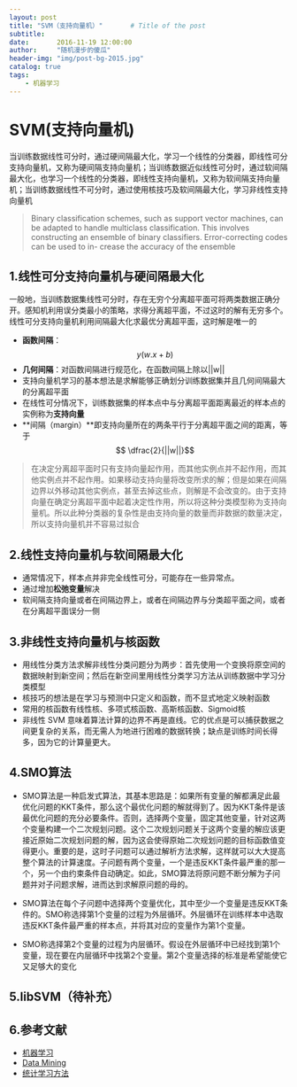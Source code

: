 ```yaml
---
layout: post
title: "SVM（支持向量机）"       # Title of the post
subtitle:  
date:       2016-11-19 12:00:00
author:     "随机漫步的傻瓜"
header-img: "img/post-bg-2015.jpg"
catalog: true
tags:
    - 机器学习
---
```


# SVM(支持向量机)

当训练数据线性可分时，通过硬间隔最大化，学习一个线性的分类器，即线性可分支持向量机，又称为硬间隔支持向量机；当训练数据近似线性可分时，通过软间隔最大化，也学习一个线性的分类器，即线性支持向量机，又称为软间隔支持向量机；当训练数据线性不可分时，通过使用核技巧及软间隔最大化，学习非线性支持向量机

> Binary classification schemes, such as support vector machines, can be adapted to handle multiclass classification. This involves constructing an ensemble of binary classifiers. Error-correcting codes can be used to in- crease the accuracy of the ensemble

## 1.线性可分支持向量机与硬间隔最大化
一般地，当训练数据集线性可分时，存在无穷个分离超平面可将两类数据正确分开。感知机利用误分类最小的策略，求得分离超平面，不过这时的解有无穷多个。线性可分支持向量机利用间隔最大化求最优分离超平面，这时解是唯一的
- **函数间隔**：$$ y(w.x+b) $$
- **几何间隔**：对函数间隔进行规范化，在函数间隔上除以||w||
- 支持向量机学习的基本想法是求解能够正确划分训练数据集并且几何间隔最大的分离超平面
- 在线性可分情况下，训练数据集的样本点中与分离超平面距离最近的样本点的实例称为**支持向量**
- **间隔（margin）**即支持向量所在的两条平行于分离超平面之间的距离，等于$$ \dfrac{2}{||w||}$$
> 在决定分离超平面时只有支持向量起作用，而其他实例点并不起作用，而其他实例点并不起作用。如果移动支持向量将改变所求的解；但是如果在间隔边界以外移动其他实例点，甚至去掉这些点，则解是不会改变的。由于支持向量在确定分离超平面中起着决定性作用，所以将这种分类模型称为支持向量机。所以此种分类器的复杂性是由支持向量的数量而非数据的数量决定，所以支持向量机并不容易过拟合

## 2.线性支持向量机与软间隔最大化
- 通常情况下，样本点并非完全线性可分，可能存在一些异常点。
- 通过增加**松弛变量**解决
- 软间隔支持向量或者在间隔边界上，或者在间隔边界与分类超平面之间，或者在分离超平面误分一侧

## 3.非线性支持向量机与核函数
- 用线性分类方法求解非线性分类问题分为两步：首先使用一个变换将原空间的数据映射到新空间；然后在新空间里用线性分类学习方法从训练数据中学习分类模型
- 核技巧的想法是在学习与预测中只定义和函数，而不显式地定义映射函数
- 常用的核函数有线性核、多项式核函数、高斯核函数、Sigmoid核
- 非线性 SVM 意味着算法计算的边界不再是直线。它的优点是可以捕获数据之间更复杂的关系，而无需人为地进行困难的数据转换；缺点是训练时间长得多，因为它的计算量更大。

## 4.SMO算法
- SMO算法是一种启发式算法，其基本思路是：如果所有变量的解都满足此最优化问题的KKT条件，那么这个最优化问题的解就得到了。因为KKT条件是该最优化问题的充分必要条件。否则，选择两个变量，固定其他变量，针对这两个变量构建一个二次规划问题。这个二次规划问题关于这两个变量的解应该更接近原始二次规划问题的解，因为这会使得原始二次规划问题的目标函数值变得更小。重要的是，这时子问题可以通过解析方法求解，这样就可以大大提高整个算法的计算速度。子问题有两个变量，一个是违反KKT条件最严重的那一个，另一个由约束条件自动确定。如此，SMO算法将原问题不断分解为子问题并对子问题求解，进而达到求解原问题的母的。

- SMO算法在每个子问题中选择两个变量优化，其中至少一个变量是违反KKT条件的。SMO称选择第1个变量的过程为外层循环。外层循环在训练样本中选取违反KKT条件最严重的样本点，并将其对应的变量作为第1个变量。

- SMO称选择第2个变量的过程为内层循环。假设在外层循环中已经找到第1个变量，现在要在内层循环中找第2个变量。第2个变量选择的标准是希望能使它又足够大的变化

## 5.libSVM（待补充）

## 6.参考文献
- [机器学习](https://book.douban.com/subject/26708119/)
- [Data Mining](https://book.douban.com/subject/6533777/)
- [统计学习方法](https://book.douban.com/subject/10590856/)
